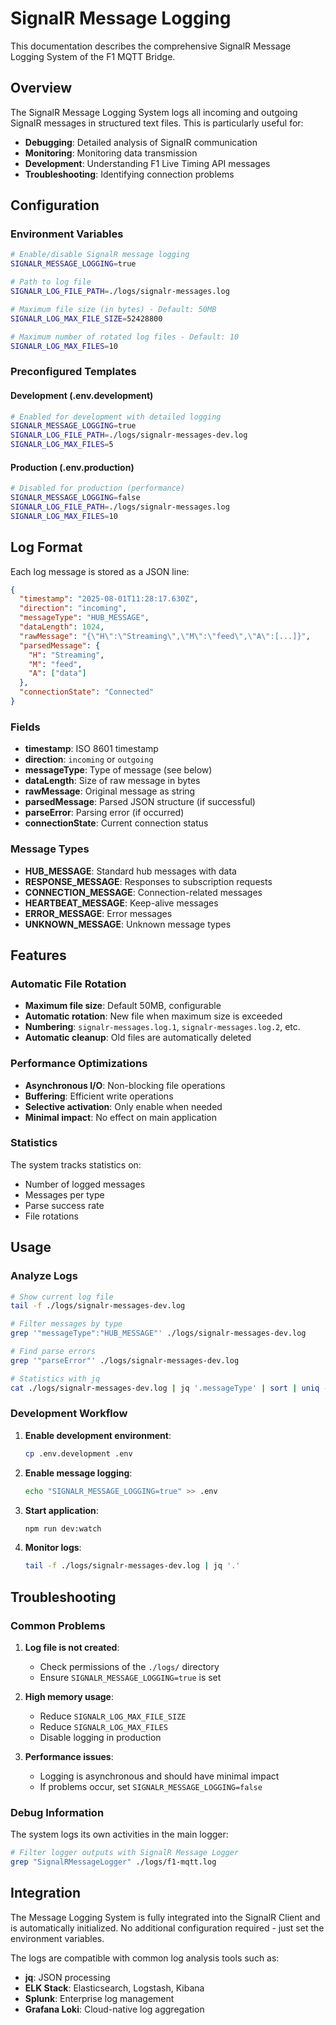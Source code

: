 # SignalR Message Logging

This documentation describes the comprehensive SignalR Message Logging System of the F1 MQTT Bridge.

## Overview

The SignalR Message Logging System logs all incoming and outgoing SignalR messages in structured text files. This is particularly useful for:

- **Debugging**: Detailed analysis of SignalR communication
- **Monitoring**: Monitoring data transmission
- **Development**: Understanding F1 Live Timing API messages
- **Troubleshooting**: Identifying connection problems

## Configuration

### Environment Variables

```bash
# Enable/disable SignalR message logging
SIGNALR_MESSAGE_LOGGING=true

# Path to log file
SIGNALR_LOG_FILE_PATH=./logs/signalr-messages.log

# Maximum file size (in bytes) - Default: 50MB
SIGNALR_LOG_MAX_FILE_SIZE=52428800

# Maximum number of rotated log files - Default: 10
SIGNALR_LOG_MAX_FILES=10
```

### Preconfigured Templates

#### Development (.env.development)

```bash
# Enabled for development with detailed logging
SIGNALR_MESSAGE_LOGGING=true
SIGNALR_LOG_FILE_PATH=./logs/signalr-messages-dev.log
SIGNALR_LOG_MAX_FILES=5
```

#### Production (.env.production)

```bash
# Disabled for production (performance)
SIGNALR_MESSAGE_LOGGING=false
SIGNALR_LOG_FILE_PATH=./logs/signalr-messages.log
SIGNALR_LOG_MAX_FILES=10
```

## Log Format

Each log message is stored as a JSON line:

```json
{
  "timestamp": "2025-08-01T11:28:17.630Z",
  "direction": "incoming",
  "messageType": "HUB_MESSAGE",
  "dataLength": 1024,
  "rawMessage": "{\"H\":\"Streaming\",\"M\":\"feed\",\"A\":[...]}",
  "parsedMessage": {
    "H": "Streaming",
    "M": "feed",
    "A": ["data"]
  },
  "connectionState": "Connected"
}
```

### Fields

- **timestamp**: ISO 8601 timestamp
- **direction**: `incoming` or `outgoing`
- **messageType**: Type of message (see below)
- **dataLength**: Size of raw message in bytes
- **rawMessage**: Original message as string
- **parsedMessage**: Parsed JSON structure (if successful)
- **parseError**: Parsing error (if occurred)
- **connectionState**: Current connection status

### Message Types

- **HUB_MESSAGE**: Standard hub messages with data
- **RESPONSE_MESSAGE**: Responses to subscription requests
- **CONNECTION_MESSAGE**: Connection-related messages
- **HEARTBEAT_MESSAGE**: Keep-alive messages
- **ERROR_MESSAGE**: Error messages
- **UNKNOWN_MESSAGE**: Unknown message types

## Features

### Automatic File Rotation

- **Maximum file size**: Default 50MB, configurable
- **Automatic rotation**: New file when maximum size is exceeded
- **Numbering**: `signalr-messages.log.1`, `signalr-messages.log.2`, etc.
- **Automatic cleanup**: Old files are automatically deleted

### Performance Optimizations

- **Asynchronous I/O**: Non-blocking file operations
- **Buffering**: Efficient write operations
- **Selective activation**: Only enable when needed
- **Minimal impact**: No effect on main application

### Statistics

The system tracks statistics on:

- Number of logged messages
- Messages per type
- Parse success rate
- File rotations

## Usage

### Analyze Logs

```bash
# Show current log file
tail -f ./logs/signalr-messages-dev.log

# Filter messages by type
grep '"messageType":"HUB_MESSAGE"' ./logs/signalr-messages-dev.log

# Find parse errors
grep '"parseError"' ./logs/signalr-messages-dev.log

# Statistics with jq
cat ./logs/signalr-messages-dev.log | jq '.messageType' | sort | uniq -c
```

### Development Workflow

1. **Enable development environment**:

   ```bash
   cp .env.development .env
   ```

2. **Enable message logging**:

   ```bash
   echo "SIGNALR_MESSAGE_LOGGING=true" >> .env
   ```

3. **Start application**:

   ```bash
   npm run dev:watch
   ```

4. **Monitor logs**:
   ```bash
   tail -f ./logs/signalr-messages-dev.log | jq '.'
   ```

## Troubleshooting

### Common Problems

1. **Log file is not created**:
   - Check permissions of the `./logs/` directory
   - Ensure `SIGNALR_MESSAGE_LOGGING=true` is set

2. **High memory usage**:
   - Reduce `SIGNALR_LOG_MAX_FILE_SIZE`
   - Reduce `SIGNALR_LOG_MAX_FILES`
   - Disable logging in production

3. **Performance issues**:
   - Logging is asynchronous and should have minimal impact
   - If problems occur, set `SIGNALR_MESSAGE_LOGGING=false`

### Debug Information

The system logs its own activities in the main logger:

```bash
# Filter logger outputs with SignalR Message Logger
grep "SignalRMessageLogger" ./logs/f1-mqtt.log
```

## Integration

The Message Logging System is fully integrated into the SignalR Client and is automatically initialized. No additional configuration required - just set the environment variables.

The logs are compatible with common log analysis tools such as:

- **jq**: JSON processing
- **ELK Stack**: Elasticsearch, Logstash, Kibana
- **Splunk**: Enterprise log management
- **Grafana Loki**: Cloud-native log aggregation
